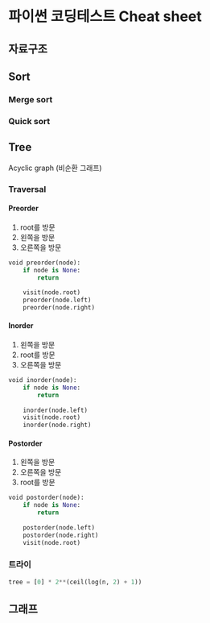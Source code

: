 # 파이썬 코딩테스트 Cheat sheet

## 자료구조

## Sort
### Merge sort

### Quick sort

## Tree
Acyclic graph (비순환 그래프)

### Traversal

#### Preorder
1. root를 방문
2. 왼쪽을 방문
3. 오른쪽을 방문
```python
void preorder(node):
    if node is None:
        return
        
    visit(node.root)
    preorder(node.left)
    preorder(node.right)
```

#### Inorder
1. 왼쪽을 방문
2. root를 방문
3. 오른쪽을 방문
```python
void inorder(node):
    if node is None:
        return
        
    inorder(node.left)
    visit(node.root)
    inorder(node.right)
```

#### Postorder
1. 왼쪽을 방문
2. 오른쪽을 방문
3. root를 방문
```python
void postorder(node):
    if node is None:
        return
        
    postorder(node.left)
    postorder(node.right)
    visit(node.root)
```

### 트라이
```python
tree = [0] * 2**(ceil(log(n, 2) + 1))
```

## 그래프

